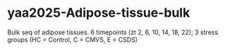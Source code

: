# yaa2025-Adipose-tissue-bulk
Bulk seq of adipose tissues. 6 timepoints (zt 2, 6, 10, 14, 18, 22); 3 stress groups (HC = Control, C = CMVS, E = CSDS)
